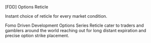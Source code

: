 [FDD] Options Reticle

Instant choice of reticle for every market condition.

Fomo Driven Development Options Series Reticle cater to traders and gamblers around the world reaching out for long distant expiration and precise option strike placement.
